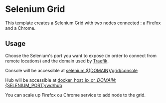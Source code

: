 # Selenium Grid

This template creates a Selenium Grid with two nodes connected : a Firefox and a Chrome.

## Usage

Choose the Selenium's port you want to expose (in order to connect from remote locations) and the domain used by [Traefik](traefik.github.io).

Console will be accessible at [selenium.${DOMAIN}/grid/console](selenium.localhost/grid/console)

Hub will be accessible at [docker_host_ip_or_${DOMAIN}:${SELENIUM_PORT}/wd/hub](docker_host_ip_or_${DOMAIN}:${SELENIUM_PORT}/wd/hub)

You can scale up Firefox ou Chrome service to add node to the grid.

